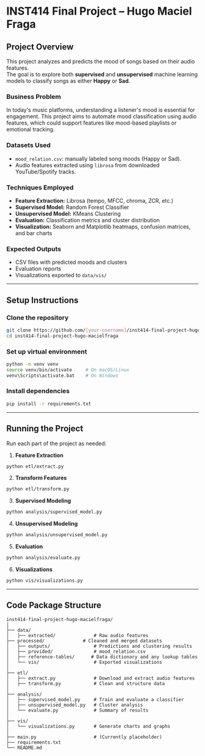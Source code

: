 # INST414 Final Project – Hugo Maciel Fraga

## Project Overview

This project analyzes and predicts the mood of songs based on their audio features.  
The goal is to explore both **supervised** and **unsupervised** machine learning models to classify songs as either **Happy** or **Sad**.

### Business Problem
In today's music platforms, understanding a listener's mood is essential for engagement. This project aims to automate mood classification using audio features, which could support features like mood-based playlists or emotional tracking.

### Datasets Used
- `mood_relation.csv`: manually labeled song moods (Happy or Sad).
- Audio features extracted using `librosa` from downloaded YouTube/Spotify tracks.

### Techniques Employed
- **Feature Extraction:** Librosa (tempo, MFCC, chroma, ZCR, etc.)
- **Supervised Model:** Random Forest Classifier
- **Unsupervised Model:** KMeans Clustering
- **Evaluation:** Classification metrics and cluster distribution
- **Visualization:** Seaborn and Matplotlib heatmaps, confusion matrices, and bar charts

### Expected Outputs
- CSV files with predicted moods and clusters
- Evaluation reports
- Visualizations exported to `data/vis/`

---

## Setup Instructions

### Clone the repository

```bash
git clone https://github.com/[your-username]/inst414-final-project-hugo-macielfraga.git
cd inst414-final-project-hugo-macielfraga
```

### Set up virtual environment

```bash
python -m venv venv
source venv/bin/activate     # On macOS/Linux
venv\Scripts\activate.bat    # On Windows
```

### Install dependencies

```bash
pip install -r requirements.txt
```

---

## Running the Project

Run each part of the project as needed:

1. **Feature Extraction**

```bash
python etl/extract.py
```

2. **Transform Features**

```bash
python etl/transform.py
```

3. **Supervised Modeling**

```bash
python analysis/supervised_model.py
```

4. **Unsupervised Modeling**

```bash
python analysis/unsupervised_model.py
```

5. **Evaluation**

```bash
python analysis/evaluate.py
```

6. **Visualizations**

```bash
python vis/visualizations.py
```

---

## Code Package Structure

```text
inst414-final-project-hugo-macielfraga/
│
├── data/
│   ├── extracted/              # Raw audio features
├── processed/              # Cleaned and merged datasets
│   ├── outputs/                # Predictions and clustering results
│   ├── provided/               # mood_relation.csv
│   ├── reference-tables/      # Data dictionary and any lookup tables
│   └── vis/                    # Exported visualizations
│
├── etl/
│   ├── extract.py              # Download and extract audio features
│   ├── transform.py            # Clean and structure data
│
├── analysis/
│   ├── supervised_model.py     # Train and evaluate a classifier
│   ├── unsupervised_model.py   # Cluster analysis
│   └── evaluate.py             # Summary of results
│
├── vis/
│   └── visualizations.py       # Generate charts and graphs
│
├── main.py                     # (Currently placeholder)
├── requirements.txt
└── README.md
```
